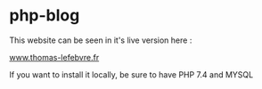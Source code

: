 # php-blog

This website can be seen in it's live version here : 

www.thomas-lefebvre.fr

If you want to install it locally, be sure to have PHP 7.4 and MYSQL

